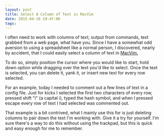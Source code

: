 ```yaml
---
layout: post
title: Select A Column of Text in MacVim
date: 2015-04-16 19:47:06
tags: 
---
```


I often need to work with columns of text; output from commands, text grabbed from a web page, what have you. Since I have a somewhat odd aversion to using a spreadsheet like a normal person, I discovered, nearly by accident, that I could easily select a column of text in [MacVim.][1] 

To do so, simply position the cursor where you would like to start, hold down option while dragging over the text you'd like to select. Once the text is selected, you can delete it, yank it, or insert new text for every row selected. 

For an example, today I needed to comment out a few lines of text in a config file. Just for kicks I selected the first two characters of every row, pressed shift "i" (a capital i), typed the hash symbol, and when I pressed escape every row of text I had selected was commented out. 

That example is a bit contrived, what I mainly use this for is just deleting columns to pair down the text I'm working with. Give it a try for yourself. I'm sure there's a way to do this without using the trackpad, but this is quick and easy enough for me to remember.


[1]: https://code.google.com/p/macvim/
